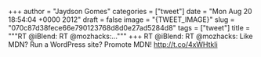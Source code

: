 
+++
author = "Jaydson Gomes"
categories = ["tweet"]
date = "Mon Aug 20 18:54:04 +0000 2012"
draft = false
image = "{TWEET_IMAGE}"
slug = "070c87d38fece66e790123768d8d0e27ad5284d8"
tags = ["tweet"]
title = """RT @iBlend: RT @mozhacks:..."""
+++
RT @iBlend: RT @mozhacks: Like MDN? Run a WordPress site? Promote MDN! http://t.co/4xWHtkli
